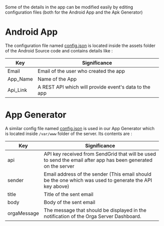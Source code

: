 Some of the details in the app can be modified easily by editing configuration files (both for the Android App and the Apk Generator) <br>

Android App
=
The configuration file named [config.json](https://github.com/fossasia/open-event-android/blob/development/android/app/src/main/assets/config.json) is located inside the assets folder of the Android Source code and contains details like : 

Key  | Significance
------------- | -------------
Email  | Email of the user who created the app
App_Name  | Name of the App
Api_Link  | A REST API which will provide event's data to the app

App Generator
=
A similar config file named [config.json](https://github.com/fossasia/open-event-android/blob/development/apk-generator/scripts/config.json) is used in our App Generator which is located inside ```/var/www``` folder of the server. Its contents are : 

Key  | Significance
------------- | -------------
api  | API key received from SendGrid that will be used to send the email after app has been generated on the server
sender  | Email address of the sender (This email should be the one which was used to generate the API key above)
title  | Title of the sent email
body | Body of the sent email
orgaMessage | The message that should be displayed in the notification of the Orga Server Dashboard.
